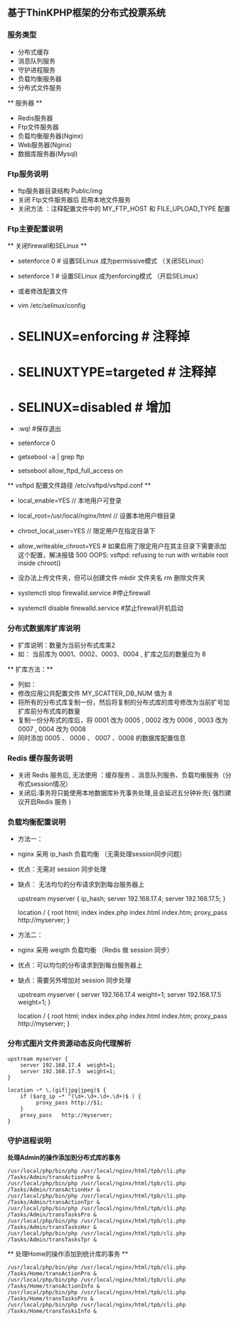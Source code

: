 ﻿## 基于ThinKPHP框架的分布式投票系统

### 服务类型

 * 分布式缓存
 * 消息队列服务
 * 守护进程服务
 * 负载均衡服务器
 * 分布式文件服务

** 服务器  **

 * Redis服务器
 * Ftp文件服务器
 * 负载均衡服务器(Nginx)
 * Web服务器(Nginx)
 * 数据库服务器(Mysql)


### Ftp服务说明
 
 * ftp服务器目录结构  Public/img
 * 关闭 Ftp文件服务器后    启用本地文件服务
 * 关闭方法 ：注释配置文件中的    MY_FTP_HOST 和   FILE_UPLOAD_TYPE 配置
 
### Ftp主要配置说明

 ** 关闭firewall和SELinux **
 * setenforce 0   # 设置SELinux 成为permissive模式  （关闭SELinux）
 * setenforce 1   # 设置SELinux 成为enforcing模式   （开启SELinux）
 * 或者修改配置文件
 * vim /etc/selinux/config
 * # SELINUX=enforcing     # 注释掉
 * # SELINUXTYPE=targeted  # 注释掉
 * # SELINUX=disabled        # 增加
 * :wq! #保存退出
 * setenforce 0

 * getsebool -a | grep ftp
 * setsebool allow_ftpd_full_access on

 ** vsftpd 配置文件路径   /etc/vsftpd/vsftpd.conf  **
 * local_enable=YES                   // 本地用户可登录
 * local_root=/usr/local/nginx/html   // 设置本地用户根目录
 * chroot_local_user=YES              // 限定用户在指定目录下
 * allow_writeable_chroot=YES # 如果启用了限定用户在其主目录下需要添加这个配置，解决报错 500 OOPS: vsftpd: refusing to run with writable root inside chroot()
 * 没办法上传文件夹，但可以创建文件  mkdir 文件夹名     rm 删除文件夹

 * systemctl stop firewalld.service  #停止firewall
 * systemctl disable firewalld.service  #禁止firewall开机启动


### 分布式数据库扩库说明

 * 扩库说明：数量为当前分布式库乘2
 * 如： 当前库为 0001、0002、0003、0004 , 扩库之后的数量应为 8 
 
 ** 扩库方法：**
 * 列如：
 * 修改应用公共配置文件 MY_SCATTER_DB_NUM 值为  8
 * 将所有的分布式库复制一份，然后将复制的分布式库的库号修改为当前扩号加扩库前分布式库的数量
 * 复制一份分布式的库后，将   0001 改为  0005 , 0002 改为  0006 , 0003 改为  0007 , 0004 改为  0008
 * 同时添加   0005 、 0006 、 0007 、0008 的数据库配置信息


### Redis 缓存服务说明

 * 关闭  Redis 服务后, 无法使用 ：缓存服务 、消息队列服务、负载均衡服务（分布式session情况）
 * 关闭后:事务将只能使用本地数据库补充事务处理,且会延迟五分钟补充( 强烈建议开启Redis 服务 )

### 负载均衡配置说明

 * 方法一：
 * nginx 采用 ip_hash 负载均衡 （无需处理session同步问题）
 * 优点：无需对 session 同步处理
 * 缺点： 无法均匀的分布请求到到每台服务器上
 
	upstream myserver {
	   ip_hash;
	   server 192.168.17.4;
	   server 192.168.17.5;
	}

	location / {
	   root   html;
	   index  index.php index.html index.htm;
	   proxy_pass   http://myserver;
	}

 * 方法二：
 * nginx 采用 weigth 负载均衡 （Redis 做 session 同步）
 * 优点：可以均匀的分布请求到到每台服务器上
 * 缺点：需要另外增加对 session 同步处理

	upstream myserver {
	    server 192.168.17.4  weight=1;
	    server 192.168.17.5  weight=1;
	}

	location / {
	    root   html;
	    index  index.php index.html index.htm;
	    proxy_pass   http://myserver;
	}

### 分布式图片文件资源动态反向代理解析 ###
	
	upstream myserver {
	    server 192.168.17.4  weight=1;
	    server 192.168.17.5  weight=1;
	}
	
	location ~* \.(gif|jpg|jpeg)$ {
	    if ($arg_ip ~* ^(\d+.\d+.\d+.\d+)$ ) {
	         proxy_pass http://$1;
	    }
	    proxy_pass   http://myserver;
	}

 
### 守护进程说明

**处理Admin的操作添加到分布式库的事务**

	/usr/local/php/bin/php /usr/local/nginx/html/tpb/cli.php /Tasks/Admin/transActionPro &
	/usr/local/php/bin/php /usr/local/nginx/html/tpb/cli.php /Tasks/Admin/transActionHxr &
	/usr/local/php/bin/php /usr/local/nginx/html/tpb/cli.php /Tasks/Admin/transActionTpr &
	/usr/local/php/bin/php /usr/local/nginx/html/tpb/cli.php /Tasks/Admin/transTasksPro &
	/usr/local/php/bin/php /usr/local/nginx/html/tpb/cli.php /Tasks/Admin/transTasksHxr &
	/usr/local/php/bin/php /usr/local/nginx/html/tpb/cli.php /Tasks/Admin/transTasksTpr &

** 处理Home的操作添加到统计库的事务 **

	/usr/local/php/bin/php /usr/local/nginx/html/tpb/cli.php /Tasks/Home/transActionPro &
	/usr/local/php/bin/php /usr/local/nginx/html/tpb/cli.php /Tasks/Home/transActionInfo &
	/usr/local/php/bin/php /usr/local/nginx/html/tpb/cli.php /Tasks/Home/transTasksPro &
	/usr/local/php/bin/php /usr/local/nginx/html/tpb/cli.php /Tasks/Home/transTasksInfo &







